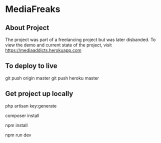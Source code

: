 # MediaFreaks

## About Project
The project was part of a freelancing project but was later disbanded.
To view the demo and current state of the project, visit https://mediaaddicts.herokuapp.com

## To deploy to live
git push origin master
git push heroku master

## Get project up locally

php artisan key:generate

composer install

npm install

npm run dev

